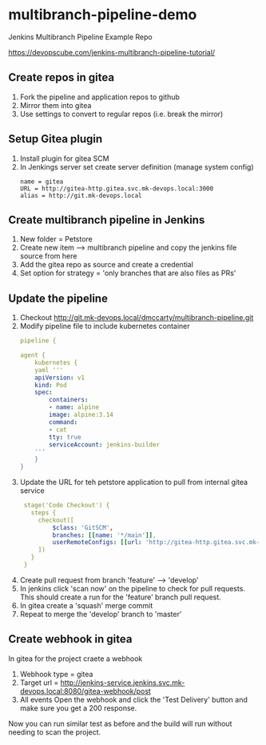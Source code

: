 # multibranch-pipeline-demo
Jenkins Multibranch Pipeline Example Repo

https://devopscube.com/jenkins-multibranch-pipeline-tutorial/

## Create repos in gitea
1. Fork the pipeline and application repos to github
2. Mirror them into gitea
3. Use settings to convert to regular repos (i.e. break the mirror)


## Setup Gitea plugin
1. Install plugin for gitea SCM
2. In Jenkings server set create server definition (manage system config)
    ```
    name = gitea
    URL = http://gitea-http.gitea.svc.mk-devops.local:3000
    alias = http://git.mk-devops.local
    ```

## Create multibranch pipeline in Jenkins
1. New folder = Petstore
2. Create new item --> multibranch pipeline and copy the jenkins file source from here
3. Add the gitea repo as source and create a credential
4. Set option for strategy = 'only branches that are also files as PRs'

## Update the pipeline
1. Checkout http://git.mk-devops.local/dmccarty/multibranch-pipeline.git
2. Modify pipeline file to include kubernetes container
    ```yaml
    pipeline {

    agent {
        kubernetes {
        yaml '''
        apiVersion: v1
        kind: Pod
        spec:
            containers:
            - name: alpine
            image: alpine:3.14
            command:
            - cat
            tty: true
            serviceAccount: jenkins-builder
        '''
        }
    }
    ```
3. Update the URL for teh petstore application to pull from internal gitea service
   ```yaml
    stage('Code Checkout') {
      steps {
        checkout([
            $class: 'GitSCM',
            branches: [[name: '*/main']],
            userRemoteConfigs: [[url: 'http://gitea-http.gitea.svc.mk-devops.local:3000/dmccarty/spring-petclinic.git']]
        ])
      }
    }
   ```
4. Create pull request from branch 'feature' --> 'develop'
5. In jenkins click 'scan now' on the pipeline to check for pull requests.
    This should create a run for the 'feature' branch pull request.
6. In gitea create a 'squash' merge commit
7. Repeat to merge the 'develop' branch to 'master'

## Create webhook in gitea
In gitea for the project craete a webhook
   1. Webhook type = gitea
   2. Target url = http://jenkins-service.jenkins.svc.mk-devops.local:8080/gitea-webhook/post
   3. All events
Open the webhook and click the 'Test Delivery' button and make sure you get a 200 response.

Now you can run similar test as before and the build will run without needing to scan the project.
